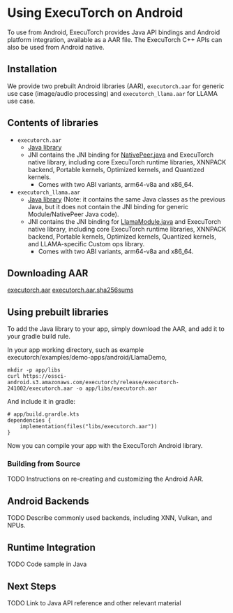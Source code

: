 # Using ExecuTorch on Android

To use from Android, ExecuTorch provides Java API bindings and Android platform integration, available as a AAR file. The ExecuTorch C++ APIs can also be used from Android native.

## Installation

We provide two prebuilt Android libraries (AAR), `executorch.aar` for generic use case (image/audio processing) and `executorch_llama.aar` for LLAMA use case.

## Contents of libraries
- `executorch.aar`
  - [Java library](https://github.com/pytorch/executorch/tree/main/extension/android/src/main/java/org/pytorch/executorch)
  - JNI contains the JNI binding for [NativePeer.java](https://github.com/pytorch/executorch/blob/main/extension/android/src/main/java/org/pytorch/executorch/NativePeer.java) and ExecuTorch native library, including core ExecuTorch runtime libraries, XNNPACK backend, Portable kernels, Optimized kernels, and Quantized kernels.
    - Comes with two ABI variants, arm64-v8a and x86_64.
- `executorch_llama.aar`
  - [Java library](https://github.com/pytorch/executorch/tree/main/extension/android/src/main/java/org/pytorch/executorch) (Note: it contains the same Java classes as the previous Java, but it does not contain the JNI binding for generic Module/NativePeer Java code).
  - JNI contains the JNI binding for [LlamaModule.java](https://github.com/pytorch/executorch/blob/main/extension/android/src/main/java/org/pytorch/executorch/LlamaModule.java) and ExecuTorch native library, including core ExecuTorch runtime libraries, XNNPACK backend, Portable kernels, Optimized kernels, Quantized kernels, and LLAMA-specific Custom ops library.
    - Comes with two ABI variants, arm64-v8a and x86_64.

## Downloading AAR
[executorch.aar](https://ossci-android.s3.amazonaws.com/executorch/release/executorch-241002/executorch.aar)
[executorch.aar.sha256sums](https://ossci-android.s3.amazonaws.com/executorch/release/executorch-241002/executorch.aar.sha256sums)

## Using prebuilt libraries

To add the Java library to your app, simply download the AAR, and add it to your gradle build rule.

In your app working directory, such as example executorch/examples/demo-apps/android/LlamaDemo,
```
mkdir -p app/libs
curl https://ossci-android.s3.amazonaws.com/executorch/release/executorch-241002/executorch.aar -o app/libs/executorch.aar
```

And include it in gradle:
```
# app/build.grardle.kts
dependencies {
    implementation(files("libs/executorch.aar"))
}
```

Now you can compile your app with the ExecuTorch Android library.

### Building from Source

TODO Instructions on re-creating and customizing the Android AAR.

## Android Backends

TODO Describe commonly used backends, including XNN, Vulkan, and NPUs.

## Runtime Integration

TODO Code sample in Java

## Next Steps

TODO Link to Java API reference and other relevant material